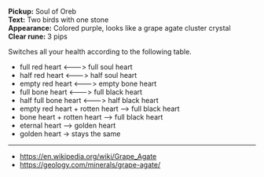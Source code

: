 **Pickup:** Soul of Oreb
<br>
**Text:** Two birds with one stone
<br>
**Appearance:** Colored purple, looks like a grape agate cluster crystal
<br>
**Clear rune:** 3 pips

Switches all your health according to the following table.

- full red heart <---> full soul heart
- half red heart <---> half soul heart
- empty red heart <---> empty bone heart
- full bone heart <---> full black heart
- half full bone heart <---> half black heart
- empty red heart + rotten heart --> full black heart
- bone heart + rotten heart --> full black heart
- eternal heart --> golden heart
- golden heart -> stays the same

---

- https://en.wikipedia.org/wiki/Grape_Agate
- https://geology.com/minerals/grape-agate/